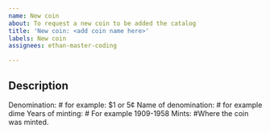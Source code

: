 ```yaml
---
name: New coin
about: To request a new coin to be added the catalog
title: 'New coin: <add coin name here>'
labels: New coin
assignees: ethan-master-coding

---
```


## Description

Denomination:  # for example: $1 or 5¢
Name of denomination:  # for example dime
Years of minting: # For example 1909-1958
Mints: #Where the coin was minted.
